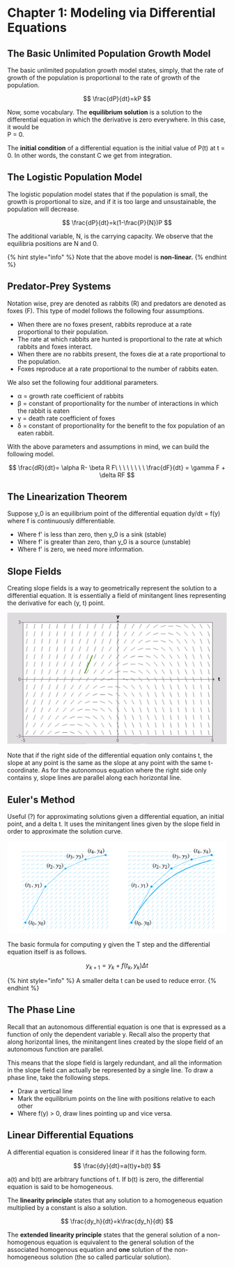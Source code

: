 # Chapter 1: Modeling via Differential Equations

## The Basic Unlimited Population Growth Model

The basic unlimited population growth model states, simply, that the rate of growth of the population is proportional to the rate of growth of the population.

$$
\frac{dP}{dt}=kP
$$

Now, some vocabulary. The **equilibrium solution** is a solution to the differential equation in which the derivative is zero everywhere. In this case, it would be   
P = 0.

The **initial condition** of a differential equation is the initial value of P\(t\) at t = 0. In other words, the constant C we get from integration.

## The Logistic Population Model

The logistic population model states that if the population is small, the growth is proportional to size, and if it is too large and unsustainable, the population will decrease.

$$
\frac{dP}{dt}=k(1-\frac{P}{N})P
$$

The additional variable, N, is the carrying capacity. We observe that the equilibria positions are N and 0.

{% hint style="info" %}
Note that the above model is **non-linear.**
{% endhint %}

## Predator-Prey Systems

Notation wise, prey are denoted as rabbits \(R\) and predators are denoted as foxes \(F\). This type of model follows the following four assumptions.

* When there are no foxes present, rabbits reproduce at a rate proportional to their population.
* The rate at which rabbits are hunted is proportional to the rate at which rabbits and foxes interact.
* When there are no rabbits present, the foxes die at a rate proportional to the population.
* Foxes reproduce at a rate proportional to the number of rabbits eaten.

We also set the following four additional parameters.

* α = growth rate coefficient of rabbits
* β = constant of proportionality for the number of interactions in which the rabbit is eaten
* γ = death rate coefficient of foxes
* δ = constant of proportionality for the benefit to the fox population of an eaten rabbit.

With the above parameters and assumptions in mind, we can build the following model.

$$
\frac{dR}{dt}= \alpha R- \beta R F\ \ \ \ \ \ \ \ 
\frac{dF}{dt} = \gamma F + \delta RF
$$

## The Linearization Theorem

Suppose y\_0 is an equilibrium point of the differential equation dy/dt = f\(y\) where f is continuously differentiable. 

* Where f' is less than zero, then y\_0 is a sink \(stable\)
* Where f' is greater than zero, than y\_0 is a source \(unstable\)
* Where f' is zero, we need more information.

## Slope Fields

Creating slope fields is a way to geometrically represent the solution to a differential equation. It is essentially a field of minitangent lines representing the derivative for each \(y, t\) point.

![The slope field for the differential equation dy/dt = y - t](../.gitbook/assets/screen-shot-2020-07-01-at-8.30.23-am.png)

Note that if the right side of the differential equation only contains t, the slope at any point is the same as the slope at any point with the same t-coordinate. As for the autonomous equation where the right side only contains y, slope lines are parallel along each horizontal line.

## Euler's Method

Useful \(?\) for approximating solutions given a differential equation, an initial point, and a delta t. It uses the minitangent lines given by the slope field in order to approximate the solution curve.

![Credit: Brown University](../.gitbook/assets/screen-shot-2020-07-01-at-8.41.11-am.png)

The basic formula for computing y given the T step and the differential equation itself is as follows.

$$
y_{k+1}=y_k+f(t_k,y_k)\Delta t
$$

{% hint style="info" %}
A smaller delta t can be used to reduce error.
{% endhint %}

## The Phase Line

Recall that an autonomous differential equation is one that is expressed as a function of only the dependent variable y. Recall also the property that along horizontal lines, the minitangent lines created by the slope field of an autonomous function are parallel. 

This means that the slope field is largely redundant, and all the information in the slope field can actually be represented by a single line. To draw a phase line, take the following steps.

* Draw a vertical line
* Mark the equilibrium points on the line with positions relative to each other
* Where f\(y\) &gt; 0, draw lines pointing up and vice versa.

## Linear Differential Equations

A differential equation is considered linear if it has the following form.

$$
\frac{dy}{dt}=a(t)y+b(t)
$$

a\(t\) and b\(t\) are arbitrary functions of t. If b\(t\) is zero, the differential equation is said to be homogeneous.

The **linearity principle** states that any solution to a homogeneous equation multiplied by a constant is also a solution.

$$
\frac{dy_h}{dt}=k\frac{dy_h}{dt}
$$

The **extended linearity principle** states that the general solution of a non-homogenous equation is equivalent to the general solution of the associated homogenous equation and **one** solution of the non-homogeneous solution \(the so called particular solution\).  


